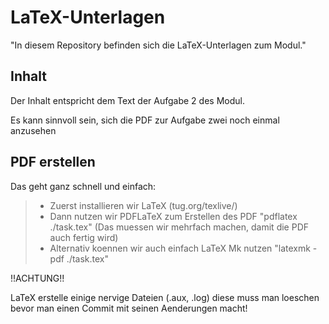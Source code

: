 LaTeX-Unterlagen
===============

"In diesem Repository befinden sich die LaTeX-Unterlagen zum Modul."

Inhalt
----

Der Inhalt entspricht dem Text der Aufgabe 2 des Modul.

Es kann sinnvoll sein, sich die PDF zur Aufgabe zwei noch einmal
anzusehen

PDF erstellen
-----------

Das geht ganz schnell und einfach:

> - Zuerst installieren wir LaTeX (tug.org/texlive/)
> - Dann nutzen wir PDFLaTeX zum Erstellen des PDF
>     "pdflatex ./task.tex" (Das muessen wir mehrfach machen, damit die PDF auch fertig wird)
> - Alternativ koennen wir auch einfach LaTeX Mk nutzen 
>     "latexmk -pdf ./task.tex"

!!ACHTUNG!!

LaTeX erstelle einige nervige Dateien (.aux, .log) diese muss man loeschen bevor
man einen Commit mit seinen Aenderungen macht!
